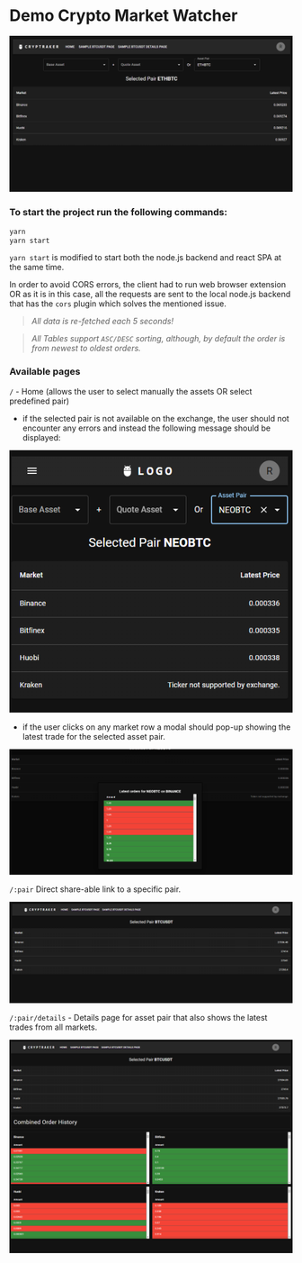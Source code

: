 # Demo Crypto Market Watcher

![homepage](screenshots/homepage.png)

### To start the project run the following commands:

```
yarn
yarn start
```

`yarn start` is modified to start both the node.js backend and react SPA at the same time.

In order to avoid CORS errors, the client had to run web browser extension OR as it is in this case, all the requests
are sent to the local node.js backend that has the `cors` plugin which solves the mentioned issue.

> *All data is re-fetched each 5 seconds!*

> *All Tables support `ASC/DESC` sorting, although, by default the order is from newest to oldest orders.*

### Available pages

`/` - Home (allows the user to select manually the assets OR select predefined pair)

- if the selected pair is not available on the exchange, the user should not encounter any errors and instead the
  following message should be displayed:

![unsupported ticker](screenshots/unsupported-ticker.png)

- if the user clicks on any market row a modal should pop-up showing the latest trade for the selected asset pair.

![order history modal](screenshots/modal.png)

`/:pair` Direct share-able link to a specific pair.

![asset pair page](screenshots/asset-pair-page.png)

`/:pair/details` - Details page for asset pair that also shows the latest trades from all markets.

![asset pair details page](screenshots/asset-pair-details-page.png)